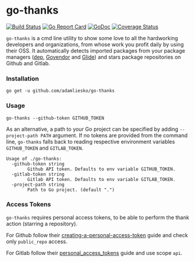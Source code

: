 # go-thanks
[![Build Status](https://secure.travis-ci.org/adamliesko/go-thanks.svg)](http://travis-ci.org/adamliesko/go-thanks)
[![Go Report Card](https://goreportcard.com/badge/github.com/adamliesko/go-thanks)](https://goreportcard.com/report/github.com/adamliesko/go-thanks)
[![GoDoc](https://godoc.org/github.com/adamliesko/go-thanks?status.svg)](https://godoc.org/github.com/adamliesko/go-thanks) 
[![Coverage Status](https://img.shields.io/coveralls/adamliesko/go-thanks.svg)](https://coveralls.io/r/adamliesko/go-thanks?branch=master)

`go-thanks` is a cmd line utility to show some love to all the hardworking developers and organizations, from whose work you profit daily by using their OSS.
It  automatically detects imported packages from your package managers ([dep](https://github.com/golang/dep), [Govendor](https://github.com/kardianos/govendor) and [Glide](https://github.com/Masterminds/glide)) 
and stars package repositories on Github and Gitlab.

### Installation
```
go get -u github.com/adamliesko/go-thanks
```

### Usage

```
go-thanks --github-token GITHUB_TOKEN
``` 

As an alternative, a path to your Go project can be specified
by adding `--project-path PATH` argument. If no tokens are provided from the command line, `go-thanks` falls back to reading
respective environment variables `GITHUB_TOKEN` and `GITLAB_TOKEN`.

```
Usage of ./go-thanks:
  -github-token string
    	Github API token. Defaults to env variable GITHUB_TOKEN.
  -gitlab-token string
    	Gitlab API token. Defaults to env variable GITLAB_TOKEN.
  -project-path string
    	Path to Go project. (default ".")

```

### Access Tokens

`go-thanks` requires personal access tokens, to be able to perform the thank action (starring a repository).

For Github follow their [creating-a-personal-access-token](https://help.github.com/articles/creating-a-personal-access-token-for-the-command-line/) 
guide and check only `public_repo` access.

For Gitlab follow their [personal_access_tokens](https://docs.gitlab.com/ce/user/profile/personal_access_tokens.html) 
guide and use scope `api`.
